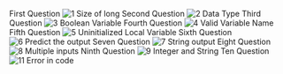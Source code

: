 First Question
![1 Size of long](https://user-images.githubusercontent.com/81718623/191780353-78d6d078-ec14-46f3-88df-e58df4da06de.jpg)
Second Question
![2 Data Type](https://user-images.githubusercontent.com/81718623/191780488-ea94deb7-bd88-4808-9065-a405c2c42214.jpg)
Third Question
![3 Boolean Variable](https://user-images.githubusercontent.com/81718623/191780526-3197de1e-1610-45c2-953f-e41aefb0a19d.jpg)
Fourth Question
![4 Valid Variable Name](https://user-images.githubusercontent.com/81718623/191780558-7ea7e24c-bf31-4a5e-8e11-04e5ebe98c2f.jpg)
Fifth Question
![5 Uninitialized Local Variable](https://user-images.githubusercontent.com/81718623/191780604-275c975b-be51-42f7-8811-93d7677a78a8.jpg)
Sixth Question
![6 Predict the output](https://user-images.githubusercontent.com/81718623/191780657-ddef312f-635c-4ca1-90fa-6cb36e8966bc.jpg)
Seven Question
![7 String output](https://user-images.githubusercontent.com/81718623/191780750-154b6a9c-fe6c-4350-92bc-9137acaf4bdd.jpg)
Eight Question
![8 Multiple inputs](https://user-images.githubusercontent.com/81718623/191780803-62d41a73-18f9-45fc-a1a2-f3a511e103db.jpg)
Ninth Question
![9 Integer and String](https://user-images.githubusercontent.com/81718623/191780866-0ffb5e6e-9f33-44e7-81df-c44246dbb824.jpg)
Ten Question
![11 Error in code](https://user-images.githubusercontent.com/81718623/191780923-ddec99cc-91b7-416a-9f17-403533dd6397.jpg)

